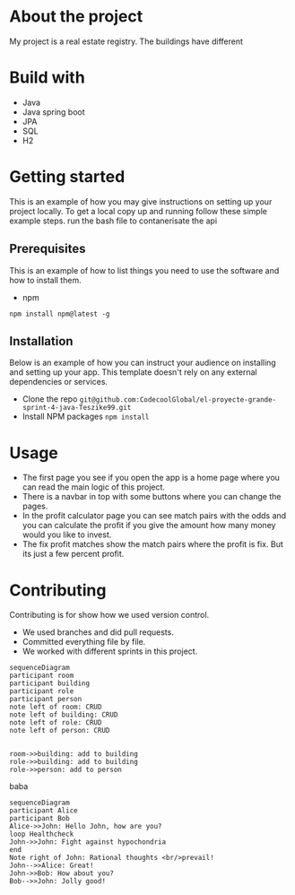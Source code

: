 # About the project
My project is a real estate registry. The buildings have different 
##
# Build with
- Java
- Java spring boot
- JPA
- SQL
- H2

# Getting started
This is an example of how you may give instructions on setting up your project locally.
To get a local copy up and running follow these simple example steps.
run the bash file to contanerisate the api

## Prerequisites
This is an example of how to list things you need to use the software and how to install them.

- npm
```shell
npm install npm@latest -g
```

## Installation
Below is an example of how you can instruct your audience on installing and setting up your app.
This template doesn't rely on any external dependencies or services.

- Clone the repo
  `git@github.com:CodecoolGlobal/el-proyecte-grande-sprint-4-java-Teszike99.git`
- Install NPM packages
  `npm install`

# Usage
- The first page you see if you open the app is a home page where you can read the main logic of this project.
- There is a navbar in top with some buttons where you can change the pages.
- In the profit calculator page you can see match pairs with the odds and you can calculate the
  profit if you give the amount how many money would you like to invest.
- The fix profit matches show the match pairs where the profit is fix. But its just a few percent profit.

# Contributing
Contributing is for show how we used version control.

- We used branches and did pull requests.
- Committed everything file by file.
- We worked with different sprints in this project.

```mermaid
sequenceDiagram
participant room
participant building
participant role
participant person
note left of room: CRUD
note left of building: CRUD
note left of role: CRUD
note left of person: CRUD


room->>building: add to building
role->>building: add to building
role->>person: add to person
```
baba
```mermaid
sequenceDiagram
participant Alice
participant Bob
Alice->>John: Hello John, how are you?
loop Healthcheck
John->>John: Fight against hypochondria
end
Note right of John: Rational thoughts <br/>prevail!
John-->>Alice: Great!
John->>Bob: How about you?
Bob-->>John: Jolly good!
```